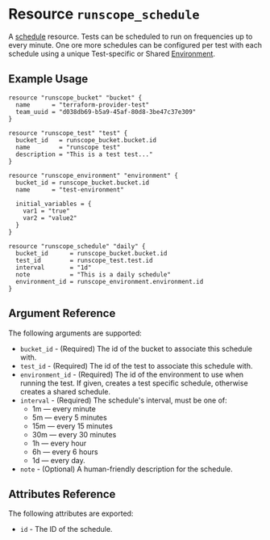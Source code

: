 # Resource `runscope_schedule`

A [schedule](https://www.runscope.com/docs/api/schedules) resource.
Tests can be scheduled to run on frequencies up to every minute.
One ore more schedules can be configured per test with each schedule
using a unique Test-specific or Shared [Environment](environment.html).

## Example Usage

```hcl
resource "runscope_bucket" "bucket" {
  name      = "terraform-provider-test"
  team_uuid = "d038db69-b5a9-45af-80d8-3be47c37e309"
}

resource "runscope_test" "test" {
  bucket_id   = runscope_bucket.bucket.id
  name        = "runscope test"
  description = "This is a test test..."
}

resource "runscope_environment" "environment" {
  bucket_id = runscope_bucket.bucket.id
  name      = "test-environment"

  initial_variables = {
    var1 = "true"
    var2 = "value2"
  }
}

resource "runscope_schedule" "daily" {
  bucket_id      = runscope_bucket.bucket.id
  test_id        = runscope_test.test.id
  interval       = "1d"
  note           = "This is a daily schedule"
  environment_id = runscope_environment.environment.id
}
```

## Argument Reference

The following arguments are supported:

* `bucket_id` - (Required) The id of the bucket to associate this schedule with.
* `test_id` - (Required) The id of the test to associate this schedule with.
* `environment_id` - (Required) The id of the environment to use when running the test.
  If given, creates a test specific schedule, otherwise creates a shared schedule.
* `interval` - (Required) The schedule's interval, must be one of:
  * 1m — every minute
  * 5m — every 5 minutes
  * 15m — every 15 minutes
  * 30m — every 30 minutes
  * 1h — every hour
  * 6h — every 6 hours
  * 1d — every day.
* `note` - (Optional) A human-friendly description for the schedule.

## Attributes Reference

The following attributes are exported:

* `id` - The ID of the schedule.